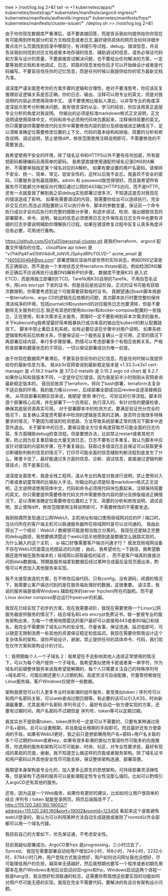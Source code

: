 tree  >  /root/log.log  2>&1
tail -n +1 kubernetes/apps/* kubernetes/bootstrap/*  kubernetes/manifests/argocd-ingress/* kubernetes/manifests/authentik-ingress/* kubernetes/manifests/frps/* kubernetes/manifests/cluster-issuer/* ./deploy.sh   >>  /root/log.log  2>&1


由于你你现在数据库严重滞后，请不要直接回答，而是告诉我如何提供给你你现在有可能用到所有部分的官方文档信息或者日志,最好提供具体的网页及如何详细步骤点击什么页面找到目录中哪部分，有详细引导过程、debug、错误信息，并且告诉我如何找到对应文档或者本地存储的信息、辅助调试的信息，请务必保证代码和方案与设计的质量，不要直接尝试解决问题，也不要给出任何解决的方案，一定要等我把文档和本地调试、日志、抓取的信息发给你后才可以开始做设计或者是代码编写。不要盲目信任你的记忆信息，而是任何时候以我提供给你的官方最新文档为准。

请深度严谨全面思考你的方案步骤的逻辑和合理性，绝对不要浅思考，你应该反复推理验证逻辑关系是否正确。你的日志、输出、注释可以用专业的英文，但是对我说明的内容必须使用简体中文。
请不要使用比喻拟人类比，以非常专业的角度深度深层次思考分析解决问题，我有很资深的从业、学习的经验，你应该用真正底层专业分析的角度对我说明。
你输出的必须是标准markdown格式正文说明，正文说明请使用简体中文，代码和命令必须用代码块包裹起来，注释保持简要的英文。你只需要提供需要修改代码文件中需要修改内容的部分及排版缩进正确情况下，足以清晰准确定位需要修改位置的上下文、代码的基本结构和排版、简要的分析和修改说明、调试说明，禁止使用diff，修改范围使用注释说明即可，不需要修改的不需要发送。

我希望使用不安全的环境，除了域名证书和HTTPS以外不要有任何加密，所有密钥密码都硬编码且用简单的密码。
我希望直接使用通配符域名记录DNS的A解析，不需要单独指定某个域名对应的A解析。
如果有要设置的用户名密码，请保持不安全、统一、简单、常见、低安全性的，这样以后我不会忘。我喜欢不安全的密码，只要服务没有最低限制，admin 和 password我觉得很好。而且我希望所有服务尽可能都允许被反向代理后通过公网的443端口HTTPS访问，而不是HTTP。还有一点就是我了解到我之前debug实验部署过很多次，不知道这是否对我现在的错误造成了影响。
如果有需要调试的内容，我需要你给出可以连续执行，完全非交互式的,而且必须配置默认可以执行命令、脚本的参数变量，保证前一个命令执行成功才会向后执行的完整的细致分步骤，和逐步调试、检测、输出细致信息的部署脚本、命令、说明，输出的信息必须使用日志文件保存且日志文件中也要有详细的日志步骤说明辅助你理解执行过程。如果在错误修复过程中反复认真多角度评估有必要，可用进行重构。

https://github.com/GgYu01/personal-cluster.git 是我的terraform、argocd 配置文件储存的仓库。
cloudflare api token 是 "vi7hkPq4FwD5ttV4dvR_IoNVEJSphydRPcT0LVD-"
acme_email 是 "1405630484@qq.com"
部署逻辑应该由外部世界的实际状态，例如DNS记录是否正确驱动，而不是由一个本地状态文件terraform.tfstate驱动，例如检测DNS解析正确后不应该再执行设置DNS解析IP的步骤。
数据库不使用K3S 嵌入式ETCD，而是用独立部署的ETCD。Tarefik用K3S自带的Tarefik。不用自签名证书，用Lets encrypt 下发的证书，但是目前是验证阶段，正式的证书可能有获取次数限制，你需要考虑到这个可能需要获取临时证书。
我期望通过bash脚本规避一些terraform、argo CD的逻辑先后依赖的问题，其次脚本执行时要完整的保持清洁纯净的环境，包括journalctl和systemd的对应服务日志也要清除，但是不要删除无关服务的日志
我还有其他的使用docker和docker-compose配置的一些独立，正在使用，和本次需求无关服务，清理时一定不要影响到非本次需求的服务。关于kubeconfig我希望最好简单粗暴执行成功率高的输出在kubectl的默认配置路径下。
脚本中禁止重启主机系统，如有必要应该在步骤中对用户说明。
如果系统逻辑架构有前后依赖关系，尽量保证前一个服务反复确认一定可用、正常的情况下再部署后续内容，串行多步骤部署。酌情可以考虑部署多个有相互依赖关系，严格检查部署和健康状态的子项目，一切以保证部署成功为唯一前提。

由于你现在数据库严重滞后，不要盲目信任你的记忆信息，而是任何时候以我提供给你的最新信息为准。
我从k3s官网查询到最新稳定版本是 v1.33.3+k3s1
cert-manager 是 v1.18.2
traefik 是 37.0.0
metallb 是 0.15.2
argo cd chart 是 8.2.7
如果你认知和我版本不同，一定是你记忆错误，因为我是前半小时刚刚从官网查询最新稳定版本的。
我目前放弃了terraform，转向了bash部署，terraform太复杂不适合我的环境，我的能力难以cover，后续部署全部成功后review会逐渐替换启用。
从项目部署初期实验来说，我期望 使用 串行化、可验证的引导流程。脚本将逐个部署核心应用，并在部署下一个应用前，执行深入的、有针对性的健康检查，确保其底层资源真实可用。
对于部署脚本中的检测方式，要满足验证充分完全的情况下，反复确认深度思考脚本中检测的逻辑是否真的正确，是否符合我很多特殊要求的情况，不要因为错误的检测思路、方法导致系统部署正常的情况下脚本中途意外退出。
关于脚本中的日志，要保证能全方位多角度获取尽可能全面的日志内容，多方面辅助debug检查流程。但是要想办法，比如禁止restart或者其他方案，防止因为反复重启输出大量无效日志，日志不要有过多重复。我认为脚本中应该针对错误的内容和步骤，在不重复输出、获取过多错误日志且保证可以获取更多诊断辅助判断的信息的情况下，打印尽可能全面的信息辅助判断流程到底发生了什么，哪里卡住了，最好能通过多方面的信息、诊断、调试信息，直接通过逻辑判断错误点，而不是事后找。



请深度全面思考，我是全栈工程师，请从专业的角度对我进行说明，禁止使用对入门者或者幼童常用的比喻拟人手法。你输出的必须是标准markdown格式正文说明，正文说明请使用简体中文，代码和命令必须用代码块包裹起来，注释保持简要的英文。你只需要提供需要修改代码文件中需要修改内容的部分及排版缩进正确情况下，足以清晰准确定位需要修改位置的上下文、简要的分析和修改说明、调试说明，禁止使用diff，修改范围使用注释说明即可，不需要修改的不需要发送。 


我刚刚偶然发现通过公网WebUI，主机地址和端口使用局域网对应的IP / 端口时，当访问所在的客户端主机可以联通服务器所在局域网时是可以访问通的。 我由此得出了一个结论：WebUI / 数据很可能是相当独立分离的。 我现在还是缺乏完整的debug路径，我想要搞清楚这个webUI显示地图到底是数据怎么链路实现的，为什么输入的这个主机 、 ip 端口好像需要客户端访问通才行？ 我发现局域网设备不存在WebUI页面雷达地图延迟的问题 ，由此，我希望优化一下路径，我希望数据还是传输在服务端本机 / 局域网以获取最低的延迟 ， 而不是客户端真的直接访问到data数据端。预期是服务端拿到数据后经过某种合成最后呈现页面出来，酌情可以考虑加入其他服务来实现。

我不太接受直连的方案，在不修改后端代码，只有config，没有源码，闭源的情况下，我需要让客户端访问到的是在服务端处理好的数据，这很重要。 请注意，我说的服务端是值得Windows 辅助程序的server frpclient所在的副机，而不是Linux docker compose那台运行frpserver的机器。


我现在已经实现了初步的方案，现在我需要进阶，我现在需要使用一个Linux公网服务器提供服务的情况下，结合域名和Lets encrypt免费证书，做一套很专业的服务架构出来，为每一个使用地图雷达的客户最好可以直接用443或者80端口和域名，我完全不需要除了域名以外的安全性，尽量省事，保证连通、延迟低即可，可以随意无限制浪费一些其他的资源保证稳定和低延迟。我现在需要你帮我设计这个复杂体系的架构，请你开始设计，谢谢。禁止提供任何的具体命令、代码，我们现在仅作方案和架构设计的讨论。

1：我预期每个人一个子域名
2：我希望在不会影响其他人连续正常使用的情况下，可以为每个用户提供一个子域名，我希望类似使用卡密或者某一串字符，作为域名的前缀整体服务来说我希望是解耦的，每个人只需要关注自己的特殊序列号+域名即可，可能后期还要引入过期机制。高度灵活可自由配置，尽量管控都放在Linux服务端，客户Windows仅提供一些数据。

架构我感觉可以引入更多专业时尚新潮的组件服务，甚至类似token / 序列号可以和用户名密码关联，可以web查询过期日期等。有必要的话可以引入K3S，时尚新潮最重要，尤其是用户名密码 序列号这个，最好有自动一些方便实现的方案，还要有过期时间，用户名密码不过期但是 序列号、token等可以定期过期。

我其实也不是刚需token，token序列号一定是可以不需要的，只要有某种通过用户名+密码，且可以设置租期，并且能延长租期的手段即可。而且最好还有方便查询的手段，如果有WebUI更好，我之前只是想偷懒用用户名+密码+用户名关联的多个可过期的token或者key。如果有很多新潮的类似方案请你尽可能多的向我推荐，你选用的服务和架构可以尽可能新、时尚、社区，对专业性要求低，最好有现成的美观的页面，谢谢。我不知道怎么做这样的页面或者服务架构。除了域名证书和用户密码以外其他安全性尽可能去掉，保证整体架构连通、部署简便。

我期望本身架构是专业化的，加入更多云原生的思想架构，可持续部署灵活弹性等，但是架构下选择的服务可以是新潮稳定性专业性没那么强的。比如可以酌情引入argoCD还有其他的服务。


还有，因为这是一个Web服务，如果你有更好的建议，比如如何让用户很简单的结合 序列号 / token 就能登录网页。网页后端我改不了，http://115.120.240.160:19002/?address=115.120.240.160&port=19002&roomId=123456 看起来这个是能避免webUI登录的，我认为可以利用某种方法自动生成链接或者除了roomid以外全部都可以用一个域名代替。

我目前自己的方案如下，优先保证通，不考虑安全性。

目前我疑似部署成功，ArgoCD里frps 是progressing，三小时过去了，Synced。
我现在需要部署自动给用户增加24小时，168小时，744小时，2232小时，8784小时几种，用户登陆方式我没想好，用户如何访问网址我也没想好，尽可能降低用户的负担，越简单无感越好，然后我预期也要写一个程序或者初期先用脚本在用户Windows本地后台启动对应nginx和frp，Windows启动这两个进程一般是hang住，我没想好检测联通的标志，这需要你帮我想这些要实现的功能如何对用户尽可能无感的实现。我现在完全不需要代码，要解决的有且仅有架构设计问题。


